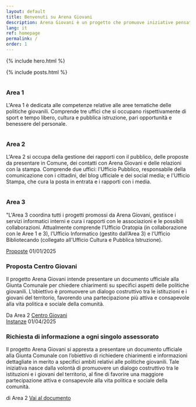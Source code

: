 ```yaml
---
layout: default
title: Benvenuti su Arena Giovani
description: Arena Giovani è un progetto che promuove iniziative pensate e gestite dai giovani, con l’obiettivo di sviluppare proposte che, dopo un processo di approvazione, vengono presentate al comune per essere realizzate.
lang: it
ref: homepage
permalink: /
order: 1
---
```


{% include hero.html %}

<main class="container my-4" markdown="1">

{% include posts.html %}
<div class="row">
  <div class="col-12 col-lg-4">
    <!--start card-->
    <div class="card-wrapper">
      <div class="card">
        <div class="card-body">
          <div class="links" href="ciao">
              <div class="img-responsive-wrapper">
                <div class="img-responsive">
                  <figure class="img-wrapper">
                    <img src="https://placehold.co/310x190/378a80/FFFFFF/?text=Area%201" title="" alt="">
                  </figure>
                </div>
              </div>
                <h3 class="card-title h3 ">Area 1</h3>
                <p class="card-text font-serif">L'Area 1 è dedicata alle competenze relative alle aree tematiche delle politiche giovanili. Comprende tre uffici che si occupano rispettivamente di sport e tempo libero, cultura e pubblica istruzione, pari opportunità e benessere del personale.</p>
          </div>
        </div>
      </div>
    </div>
    <!--end card-->
  </div>
  <div class="col-12 col-lg-4">
    <!--start card-->
    <div class="card-wrapper">
      <div class="card">
        <div class="card-body">
        <div class="img-responsive-wrapper">
          <div class="img-responsive">
            <figure class="img-wrapper">
                    <img src="https://placehold.co/310x190/378a80/FFFFFF/?text=Area%202" title="" alt="">
            </figure>
          </div>
        </div>
          <h3 class="card-title h3 ">Area 2</h3>
          <p class="card-text font-serif">L'Area 2 si occupa della gestione dei rapporti con il pubblico, delle proposte da presentare in Comune, dei contatti con Arena Giovani e delle relazioni con la stampa. Comprende due uffici: l'Ufficio Pubblico, responsabile della comunicazione con i cittadini, del blog ufficiale e dei social media; e l'Ufficio Stampa, che cura la posta in entrata e i rapporti con i media.</p>
        </div>
      </div>
    </div>
    <!--end card-->
  </div>
  <div class="col-12 col-lg-4">
    <!--start card-->
    <div class="card-wrapper">
      <div class="card">
        <div class="card-body">
        <div class="img-responsive-wrapper">
          <div class="img-responsive">
            <figure class="img-wrapper">
                    <img src="https://placehold.co/310x190/378a80/FFFFFF/?text=Area%203" title="" alt="">
            </figure>
          </div>
        </div>
          <h3 class="card-title h3 ">Area 3</h3>
          <p class="card-text font-serif">"L'Area 3 coordina tutti i progetti promossi da Arena Giovani, gestisce i servizi informatici interni e cura i rapporti con le associazioni e le possibili collaborazioni. Attualmente comprende l’Ufficio Oratopia (in collaborazione con le Aree 1 e 3), l’Ufficio Informatico (gestito dall’Area 3) e l’Ufficio Bibliotecando (collegato all’Ufficio Cultura e Pubblica Istruzione).</p>
        </div>
      </div>
    </div>
    <!--end card-->
  </div>
</div>




<div class="container">
  <div class="row">
    <div class="col-sm">
    <div class="card-wrapper card-space">
      <div class="card card-bg card-big no-after">
        <div class="card-body">
          <div class="head-tags">
            <a class="card-tag" href="/proposte/">Proposte</a>
            <span class="data">01/01/2025</span>
          </div>
          <h3 class="card-title h5 ">Proposta Centro Giovani</h3>
          <p class="card-text font-serif">Il progetto Arena Giovani intende presentare un documento ufficiale alla Giunta Comunale per chiedere chiarimenti su specifici aspetti delle politiche giovanili. L’obiettivo è promuovere un dialogo costruttivo tra le istituzioni e i giovani del territorio, favorendo una partecipazione più attiva e consapevole alla vita politica e sociale della comunità.</p>
          <div class="it-card-footer">
            <span class="card-signature">Da Area 2</span>
            <a class="btn btn-outline-primary btn-sm" href="/proposte/centrogiovani/">Centro Giovani</a>
          </div>
        </div>
      </div>
    </div>
    </div>
    <div class="col-sm">
    <div class="card-wrapper card-space">
      <div class="card card-bg card-big no-after">
        <div class="card-body">
          <div class="head-tags">
            <a class="card-tag" href="/comune/instanze/">Instanze</a>
            <span class="data">01/04/2025</span>
          </div>
          <h3 class="card-title h5 ">Richiesta di informazione a ogni singolo assessorato</h3>
          <p class="card-text font-serif">Il progetto Arena Giovani si appresta a presentare un documento ufficiale alla Giunta Comunale con l’obiettivo di richiedere chiarimenti e informazioni dettagliate in merito a specifici ambiti relativi alle politiche giovanili. Tale iniziativa nasce dalla volontà di promuovere un dialogo costruttivo tra le istituzioni e i giovani del territorio, al fine di favorire una maggiore partecipazione attiva e consapevole alla vita politica e sociale della comunità.</p>
          <div class="it-card-footer">
            <span class="card-signature">di Area 2</span>
            <a class="btn btn-outline-primary btn-sm" href="/comune/instanze/R-d-I-992739/">Vai al documento</a>
          </div>
        </div>
      </div>
    </div>
    </div>
  </div>
</div>
</main>

